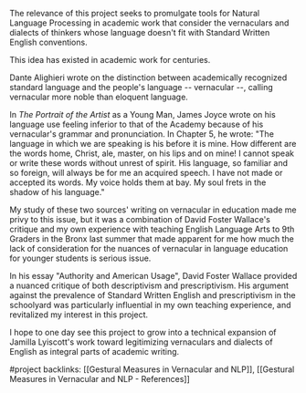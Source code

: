 The relevance of this project seeks to promulgate tools for Natural Language Processing in academic work that consider the vernaculars and dialects of thinkers whose language doesn't fit with Standard Written English conventions.

This idea has existed in academic work for centuries.

Dante Alighieri wrote on the distinction between academically recognized standard language and the people's language -- vernacular --, calling vernacular more noble than eloquent language.

In *The Portrait of the Artist* as a Young Man, James Joyce wrote on his language use feeling inferior to that of the Academy because of his vernacular's grammar and pronunciation. In Chapter 5, he wrote: "The language in which we are speaking is his before it is mine. How different are the words home, Christ, ale, master, on his lips and on mine! I cannot speak or write these words without unrest of spirit. His language, so familiar and so foreign, will always be for me an acquired speech. I have not made or accepted its words. My voice holds them at bay. My soul frets in the shadow of his language."

My study of these two sources' writing on vernacular in education made me privy to this issue, but it was a combination of David Foster Wallace's critique and my own experience with teaching English Language Arts to 9th Graders in the Bronx last summer that made apparent for me how much the lack of consideration for the nuances of vernacular in language education for younger students is serious issue.

 In his essay "Authority and American Usage", David Foster Wallace provided a nuanced critique of both descriptivism and prescriptivism. His argument against the prevalence of Standard Written English and prescriptivism in the schoolyard was particularly influential in my own teaching experience, and revitalized my interest in this project.

I hope to one day see this project to grow into a technical expansion of Jamilla Lyiscott's work toward legitimizing vernaculars and dialects of English as integral parts of academic writing.

#project 
backlinks: [[Gestural Measures in Vernacular and NLP]], [[Gestural Measures in Vernacular and NLP - References]]